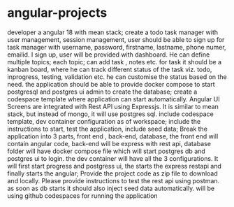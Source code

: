 # angular-projects

developer a angular  18 with mean stack; create a todo task manager with user management, session management, user should be able to sign up for task manager with username, password, firstname, lastname, phone numer, emailid. I sign up, user will be provided with dashboard. He can define multiple topics; each topic; can add task , notes etc. for task it should be a kanban board, where he can track different status of the task viz. todo, inprogress, testing, validation etc. he can customise the status based on the need. the application should be able to provide docker compose to start postgresql and postgres ui admin to create the database; create a codespace template where application can start automatically. Angular UI Screens are integrated with Rest API using Expressjs. It is similar to mean stack, but instead of mongo, it will use postgres sql. include codespace template, dev container configuration as of workspace; include the instructions to start, test the application, include seed data;  Break the application into 3 parts, front end , back-end, database, the front end will contain angular code, back-end will be express with rest api, database folder will have docker compose file which will start postgres db and postgres ui to login. the dev container will have all the 3 configurations. It will first start progress and postgress ui, the starts the express restapi and finally starts the angular;
Provide the project code as zip file to download and locally. Please provide instructions to test the rest api using postman. as soon as db starts it should also inject seed data automatically. will be using github codespaces for running the application
